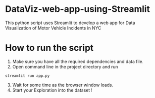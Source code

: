# DataViz-web-app-using-Streamlit
This python script uses Streamlit to develop a web app for Data Visualization of Motor Vehicle Incidents in NYC

# How to run the script
1. Make sure you have all the required dependencies and data file.
2. Open command line in the project directory and run
```
streamlit run app.py
```
3. Wait for some time as the browser window loads.
4. Start your Exploration into the dataset !
